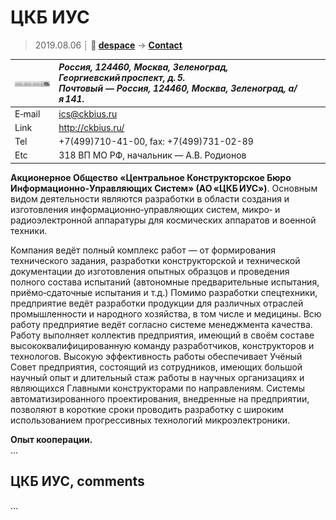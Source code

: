 # ЦКБ ИУС
> 2019.08.06 ┊ **🚀 [despace](index.md)** → **[Contact](contact.md)**

|[![](f/contact/t/ckb_ius_logo1_thumb.jpg)](f/contact/t/ckb_ius_logo1.png)|*Россия, 124460, Москва, Зеленоград, Георгиевский проспект, д. 5.<br> Почтовый — Россия, 124460, Москва, Зеленоград, а/я 141.*|
|:--|:--|
|E‑mail| <ics@ckbius.ru> |
|Link| <http://ckbius.ru/> |
|Tel| +7(499)710-41-00, fax: +7(499)731-02-89 |
|Etc| 318 ВП МО РФ, начальник — А.В. Родионов |

**Акционерное Общество «Центральное Конструкторское Бюро Информационно‑Управляющих Систем» (АО «ЦКБ ИУС»)**. Основным видом деятельности являются разработки в области создания и изготовления информационно‑управляющих систем, микро‑ и радиоэлектронной аппаратуры для космических аппаратов и военной техники.

Компания ведёт полный комплекс работ — от формирования технического задания, разработки конструкторской и технической документации до изготовления опытных образцов и проведения полного состава испытаний (автономные предварительные испытания, приёмо‑сдаточные испытания и т.д.) Помимо разработки спецтехники, предприятие ведёт разработки продукции для различных отраслей промышленности и народного хозяйства, в том числе и медицины. Всю работу предприятие ведёт согласно системе менеджмента качества.  
Работу выполняет коллектив предприятия, имеющий в своём составе высококвалифицированную команду разработчиков, конструкторов и технологов. Высокую эффективность работы обеспечивает Учёный Совет предприятия, состоящий из сотрудников, имеющих большой научный опыт и длительный стаж работы в научных организациях и являющихся Главными конструкторами по направлениям. Системы автоматизированного проектирования, внедренные на предприятии, позволяют в короткие сроки проводить разработку с широким использованием прогрессивных технологий микроэлектроники.


**Опыт кооперации.**  
…


<p style="page-break-after:always"> </p>

## ЦКБ ИУС, comments

…
